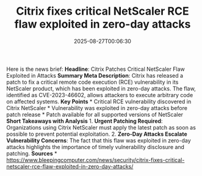 ﻿---
title: "Citrix fixes critical NetScaler RCE flaw exploited in zero-day attacks"
date: "2025-08-27T00:06:30"
category: "Markets"
summary: ""
slug: "citrix fixes critical netscaler rce flaw exploited in zeroda"
source_urls:
  - "https://www.bleepingcomputer.com/news/security/citrix-fixes-critical-netscaler-rce-flaw-exploited-in-zero-day-attacks/"
seo:
  title: "Citrix fixes critical NetScaler RCE flaw exploited in zero-day attacks | Hash n Hedge"
  description: ""
  keywords: ["news", "markets", "brief"]
---
Here is the news brief:  **Headline**: Citrix Patches Critical NetScaler Flaw Exploited in Attacks  **Summary Meta Description**: Citrix has released a patch to fix a critical remote code execution (RCE) vulnerability in its NetScaler product, which has been exploited in zero-day attacks. The flaw, identified as CVE-2023-46602, allows attackers to execute arbitrary code on affected systems.  **Key Points**  * Critical RCE vulnerability discovered in Citrix NetScaler * Vulnerability was exploited in zero-day attacks before patch release * Patch available for all supported versions of NetScaler  **Short Takeaways with Analysis**  1. **Urgent Patching Required**: Organizations using Citrix NetScaler must apply the latest patch as soon as possible to prevent potential exploitation. 2. **Zero-Day Attacks Escalate Vulnerability Concerns**: The fact that this flaw was exploited in zero-day attacks highlights the importance of timely vulnerability disclosure and patching.  **Sources** * https://www.bleepingcomputer.com/news/security/citrix-fixes-critical-netscaler-rce-flaw-exploited-in-zero-day-attacks/ 
